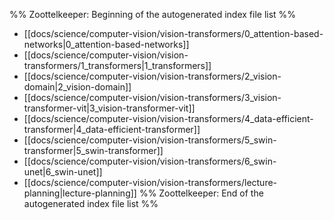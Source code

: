 %% Zoottelkeeper: Beginning of the autogenerated index file list  %%
-  [[docs/science/computer-vision/vision-transformers/0_attention-based-networks|0_attention-based-networks]]
-  [[docs/science/computer-vision/vision-transformers/1_transformers|1_transformers]]
-  [[docs/science/computer-vision/vision-transformers/2_vision-domain|2_vision-domain]]
-  [[docs/science/computer-vision/vision-transformers/3_vision-transformer-vit|3_vision-transformer-vit]]
-  [[docs/science/computer-vision/vision-transformers/4_data-efficient-transformer|4_data-efficient-transformer]]
-  [[docs/science/computer-vision/vision-transformers/5_swin-transformer|5_swin-transformer]]
-  [[docs/science/computer-vision/vision-transformers/6_swin-unet|6_swin-unet]]
-  [[docs/science/computer-vision/vision-transformers/lecture-planning|lecture-planning]]
%% Zoottelkeeper: End of the autogenerated index file list  %%
